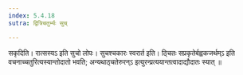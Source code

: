 ```yaml
---
index: 5.4.18
sutra: द्वित्रिचतुर्भ्यः सुच्

---
```

 सकृदिति। रात्सस्यऽ इति सुचो लोपः। सुचश्चकारः स्वरार्त इति। ठ्चितः सप्रकृतेर्बह्वकजर्थम्ऽ इति वचनाच्चतुरित्यस्यान्तोदातो भवति; अन्यथाठ्चतेरुरन्ऽ इत्युरन्प्रत्ययान्तत्वादाद्यौदातः स्यात् ॥